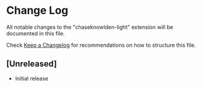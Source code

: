 # Change Log

All notable changes to the "chaseknowlden-light" extension will be documented in this file.

Check [Keep a Changelog](http://keepachangelog.com/) for recommendations on how to structure this file.

## [Unreleased]

- Initial release
